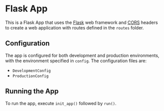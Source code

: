 

# Flask App
This is a Flask App that uses the [Flask](https://flask.palletsprojects.com/en/1.1.x/) web framework and [CORS](https://developer.mozilla.org/en-US/docs/Web/HTTP/CORS) headers to create a web application with routes defined in the `routes` folder.

## Configuration
The app is configured for both development and production environments, with the environment specified in `config`. The configuration files are: 
* `DevelopmentConfig` 
* `ProductionConfig` 

## Running the App
To run the app, execute `init_app()` followed by `run()`.